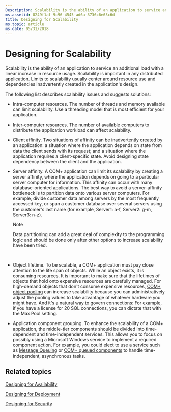```yaml
---
Description: Scalability is the ability of an application to service an additional load with a linear increase in resource usage.
ms.assetid: 8249f1af-9c96-4545-ad6a-3736c6e63c6d
title: Designing for Scalability
ms.topic: article
ms.date: 05/31/2018
---
```


# Designing for Scalability

Scalability is the ability of an application to service an additional load with a linear increase in resource usage. Scalability is important in any distributed application. Limits to scalability usually center around resource use and dependencies inadvertently created in the application's design.

The following list describes scalability issues and suggests solutions:

-   Intra-computer resources. The number of threads and memory available can limit scalability. Use a threading model that is most efficient for your application.
-   Inter-computer resources. The number of available computers to distribute the application workload can affect scalability.
-   Client affinity. Two situations of affinity can be inadvertently created by an application: a situation where the application depends on state from data the client sends with its request; and a situation where the application requires a client-specific state. Avoid designing state dependency between the client and the application.
-   Server affinity. A COM+ application can limit its scalability by creating a server affinity, where the application depends on going to a particular server computer for information. This affinity can occur with many database-oriented applications. The best way to avoid a server-affinity bottleneck is to partition data onto various server computers. For example, divide customer data among servers by the most frequently accessed key, or span a customer database over several servers using the customer's last name (for example, Server1: a-f, Server2: g-m, Server3: n-z).
    > [!Note]  
    > Data partitioning can add a great deal of complexity to the programming logic and should be done only after other options to increase scalability have been tried.

     

-   Object lifetime. To be scalable, a COM+ application must pay close attention to the life span of objects. While an object exists, it is consuming resources. It is important to make sure that the lifetimes of objects that hold onto expensive resources are carefully managed. For high-demand objects that don't consume expensive resources, [COM+ object pooling](com--object-pooling.md) can increase scalability because you can administratively adjust the pooling values to take advantage of whatever hardware you might have. And it's a natural way to govern connections: For example, if you have a license for 20 SQL connections, you can dictate that with the Max Pool setting.
-   Application component grouping. To enhance the scalability of a COM+ application, the middle-tier components should be divided into time-dependent and time-independent services. This allows you to focus on possibly using a Microsoft Windows service to implement a required component action. For example, you could elect to use a service such as [Message Queuing](/previous-versions/windows/desktop/legacy/ms711472(v=vs.85)) or [COM+ queued components](com--queued-components.md) to handle time-independent, asynchronous tasks.

## Related topics

<dl> <dt>

[Designing for Availability](designing-for-availability.md)
</dt> <dt>

[Designing for Deployment](designing-for-deployment.md)
</dt> <dt>

[Designing for Security](designing-for-security.md)
</dt> </dl>

 

 



